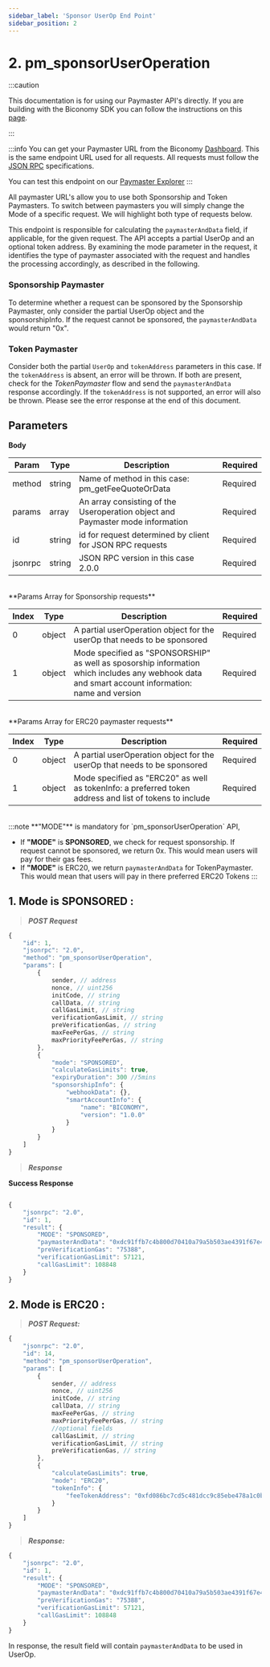 ```yaml
---
sidebar_label: 'Sponsor UserOp End Point'
sidebar_position: 2
---
```


# 2. pm_sponsorUserOperation

:::caution

This documentation is for using our Paymaster API's directly. If you are building with the Biconomy SDK you can follow the instructions on this [page](/Paymaster/paymastermethods). 

:::

:::info
You can get your Paymaster URL from the Biconomy [Dashboard](https://dashboard.biconomy.io/). This is the same endpoint URL used for all requests. All requests must follow the [JSON RPC](https://www.jsonrpc.org/specification) specifications.

You can test this endpoint on our [Paymaster Explorer](/Paymaster/explorer)
:::

All paymaster URL's allow you to use both Sponsorship and Token Paymasters. To switch between paymasters you will simply change the Mode of a specific request. We will highlight both type of requests below. 

This endpoint is responsible for calculating the `paymasterAndData` field, if applicable, for the given request.
The API accepts a partial UserOp and an optional token address. By examining the mode parameter in the request, it identifies the type of paymaster associated with the request and handles the processing accordingly, as described in the following.

### Sponsorship Paymaster

To determine whether a request can be sponsored by the Sponsorship Paymaster, only consider the partial UserOp object and the sponsorshipInfo. If the request cannot be sponsored, the `paymasterAndData` would return "0x".

### Token Paymaster

Consider both the partial `UserOp` and `tokenAddress` parameters in this case. If the `tokenAddress` is absent, an error will be thrown. If both are present, check for the *TokenPaymaster* flow and send the `paymasterAndData` response accordingly. If the `tokenAddress` is not supported, an error will also be thrown. Please see the error response at the end of this document.

## Parameters

**Body**

| Param | Type | Description | Required |
| --------------- | --------------- | --------------- | --------------- |
| method | string | Name of method in this case: pm_getFeeQuoteOrData  | Required |
| params | array | An array consisting of the Useroperation object and Paymaster mode information | Required |
| id | string | id for request determined by client for JSON RPC requests  | Required |
| jsonrpc | string | JSON RPC version in this case 2.0.0  | Required |
<br/>
**Params Array for Sponsorship requests**

| Index | Type | Description | Required |
| --------------- | --------------- | --------------- | --------------- |
| 0 | object | A partial userOperation object for the userOp that needs to be sponsored | Required |
| 1 | object | Mode specified as "SPONSORSHIP" as well as sposorship information which includes any webhook data and smart account information: name and version | Required |

<br/>
**Params Array for ERC20 paymaster requests**

| Index | Type | Description | Required |
| --------------- | --------------- | --------------- | --------------- |
| 0 | object | A partial userOperation object for the userOp that needs to be sponsored | Required |
| 1 | object | Mode specified as "ERC20" as well as tokenInfo: a preferred token address and list of tokens to include | Required |

<br/>
:::note
**"MODE"** is mandatory for `pm_sponsorUserOperation` API, 

- If **"MODE"** is **SPONSORED**, we check for request sponsorship. If request cannot be sponsored, we return 0x. This would mean users will pay for their gas fees.
- If **"MODE"** is ERC20, we return `paymasterAndData` for TokenPaymaster. This would mean that users will pay in there preferred ERC20 Tokens
:::

## 1. Mode is **SPONSORED** :

> ***POST Request***

```javascript
{
    "id": 1,
    "jsonrpc": "2.0",
    "method": "pm_sponsorUserOperation",
    "params": [
        {
            sender, // address
            nonce, // uint256
            initCode, // string
            callData, // string
            callGasLimit, // string
            verificationGasLimit, // string
            preVerificationGas, // string
            maxFeePerGas, // string
            maxPriorityFeePerGas, // string
        },
        {
            "mode": "SPONSORED",
            "calculateGasLimits": true,
            "expiryDuration": 300 //5mins
            "sponsorshipInfo": {
                "webhookData": {},
                "smartAccountInfo": {
                    "name": "BICONOMY",
                    "version": "1.0.0"
                }
            }
        }
    ]
}

```



> ***Response***

**Success Response**

```javascript

{
    "jsonrpc": "2.0",
    "id": 1,
    "result": {
        "MODE": "SPONSORED",
        "paymasterAndData": "0xdc91ffb7c4b800d70410a79a5b503ae4391f67e40000000000000000000000007306ac7a32eb690232de81a9ffb44bb346026fab00000000000000000000000000000000000000000000000000000000000000400000000000000000000000000000000000000000000000000000000000000041e1f74852c31150f18ef4e472b748148f8ae031849032218b26170414a18c9f99516eb13a4a9bd35d1334194348cccee3d270b6e7bb400b39f0c8d645266ead601c00000000000000000000000000000000000000000000000000000000000000",
        "preVerificationGas": "75388",
        "verificationGasLimit": 57121,
        "callGasLimit": 108848
    }
}
```


## 2. Mode is **ERC20** :

> ***POST Request:***

```javascript
{
    "jsonrpc": "2.0",
    "id": 14,
    "method": "pm_sponsorUserOperation",
    "params": [
        {
            sender, // address
            nonce, // uint256
            initCode, // string
            callData, // string
            maxFeePerGas, // string
            maxPriorityFeePerGas, // string
            //optional fields
            callGasLimit, // string 
            verificationGasLimit, // string
            preVerificationGas, // string
        },
        {
            "calculateGasLimits": true,
            "mode": "ERC20",
            "tokenInfo": {
                "feeTokenAddress": "0xfd086bc7cd5c481dcc9c85ebe478a1c0b69fcbb9"
            }
        }
    ]
}
```

> ***Response:***

```javascript
{
    "jsonrpc": "2.0",
    "id": 1,
    "result": {
        "MODE": "SPONSORED",
        "paymasterAndData": "0xdc91ffb7c4b800d70410a79a5b503ae4391f67e40000000000000000000000007306ac7a32eb690232de81a9ffb44bb346026fab00000000000000000000000000000000000000000000000000000000000000400000000000000000000000000000000000000000000000000000000000000041e1f74852c31150f18ef4e472b748148f8ae031849032218b26170414a18c9f99516eb13a4a9bd35d1334194348cccee3d270b6e7bb400b39f0c8d645266ead601c00000000000000000000000000000000000000000000000000000000000000",
        "preVerificationGas": "75388",
        "verificationGasLimit": 57121,
        "callGasLimit": 108848
    }
}
```


In response, the result field will contain `paymasterAndData` to be used in UserOp.


